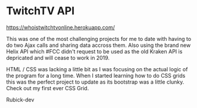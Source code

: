 # TwitchTV API

https://whoistwitchtvonline.herokuapp.com/

This was one of the most challenging projects for me to date with having to do two Ajax calls and sharing data accross them. Also using the brand new Helix API which #FCC didn't request to be used as the old Kraken API is depricated and will cease to work in 2019.


HTML / CSS was lacking a little bit as I was focusing on the actual logic of the program for a long time. When I started learning how to do CSS grids this was the perfect project to update as its bootstrap was a little clunky. Check out my first ever CSS Grid.

Rubick-dev
